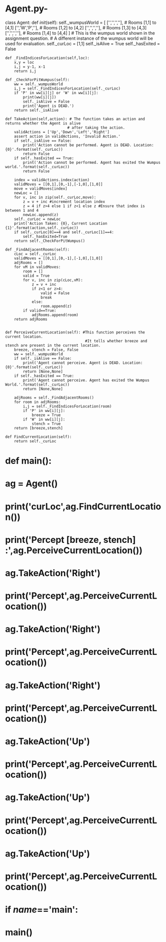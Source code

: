 # Agent.py-
class Agent:
    def _init_(self):
        self._wumpusWorld = [
                 ['','','',''], # Rooms [1,1] to [4,1]
                 ['','W','P',''], # Rooms [1,2] to [4,2] 
                 ['','','',''], # Rooms [1,3] to [4,3]
                 ['','','',''],  # Rooms [1,4] to [4,4]
                ] # This is the wumpus world shown in the assignment question.
                  # A different instance of the wumpus world will be used for evaluation.
        self._curLoc = [1,1]
        self._isAlive = True
        self._hasExited = False

    def _FindIndicesForLocation(self,loc):
        x,y = loc
        i,j = y-1, x-1
        return i,j

    def _CheckForPitWumpus(self):
        ww = self._wumpusWorld
        i,j = self._FindIndicesForLocation(self._curLoc)
        if 'P' in ww[i][j] or 'W' in ww[i][j]:
            print(ww[i][j])
            self._isAlive = False
            print('Agent is DEAD.')
        return self._isAlive

    def TakeAction(self,action): # The function takes an action and returns whether the Agent is alive
                                # after taking the action.
        validActions = ['Up','Down','Left','Right']
        assert action in validActions, 'Invalid Action.'
        if self._isAlive == False:
            print('Action cannot be performed. Agent is DEAD. Location:{0}'.format(self._curLoc))
            return False
        if self._hasExited == True:
            print('Action cannot be performed. Agent has exited the Wumpus world.'.format(self._curLoc))
            return False

        index = validActions.index(action)
        validMoves = [[0,1],[0,-1],[-1,0],[1,0]]
        move = validMoves[index]
        newLoc = []
        for v, inc in zip(self._curLoc,move):
            z = v + inc #increment location index
            z = 4 if z>4 else 1 if z<1 else z #Ensure that index is between 1 and 4
            newLoc.append(z)
        self._curLoc = newLoc
        print('Action Taken: {0}, Current Location {1}'.format(action,self._curLoc))
        if self._curLoc[0]==4 and self._curLoc[1]==4:
            self._hasExited=True
        return self._CheckForPitWumpus()
    
    def _FindAdjacentRooms(self):
        cLoc = self._curLoc
        validMoves = [[0,1],[0,-1],[-1,0],[1,0]]
        adjRooms = []
        for vM in validMoves:
            room = []
            valid = True
            for v, inc in zip(cLoc,vM):
                z = v + inc
                if z<1 or z>4:
                    valid = False
                    break
                else:
                    room.append(z)
            if valid==True:
                adjRooms.append(room)
        return adjRooms
                
        
    def PerceiveCurrentLocation(self): #This function perceives the current location. 
                                        #It tells whether breeze and stench are present in the current location.
        breeze, stench = False, False
        ww = self._wumpusWorld
        if self._isAlive == False:
            print('Agent cannot perceive. Agent is DEAD. Location:{0}'.format(self._curLoc))
            return [None,None]
        if self._hasExited == True:
            print('Agent cannot perceive. Agent has exited the Wumpus World.'.format(self._curLoc))
            return [None,None]

        adjRooms = self._FindAdjacentRooms()
        for room in adjRooms:
            i,j = self._FindIndicesForLocation(room)
            if 'P' in ww[i][j]:
                breeze = True
            if 'W' in ww[i][j]:
                stench = True
        return [breeze,stench]
    
    def FindCurrentLocation(self):
        return self._curLoc

# def main():
#     ag = Agent()
#     print('curLoc',ag.FindCurrentLocation())
#     print('Percept [breeze, stench] :',ag.PerceiveCurrentLocation())
#     ag.TakeAction('Right')
#     print('Percept',ag.PerceiveCurrentLocation())
#     ag.TakeAction('Right')
#     print('Percept',ag.PerceiveCurrentLocation())
#     ag.TakeAction('Right')
#     print('Percept',ag.PerceiveCurrentLocation())
#     ag.TakeAction('Up')
#     print('Percept',ag.PerceiveCurrentLocation())
#     ag.TakeAction('Up')
#     print('Percept',ag.PerceiveCurrentLocation())
#     ag.TakeAction('Up')
#     print('Percept',ag.PerceiveCurrentLocation())


# if _name_=='__main__':
#     main()
